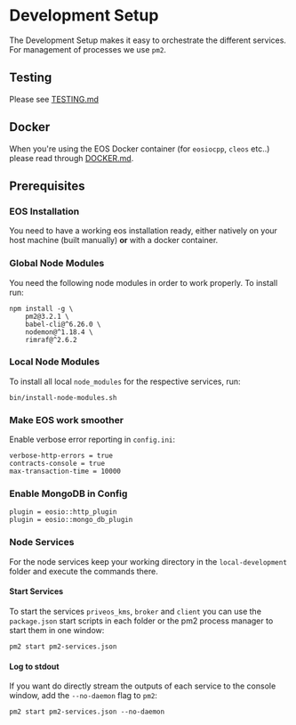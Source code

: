# Development Setup

The Development Setup makes it easy to orchestrate the different services. For management of processes we use `pm2`.

## Testing

Please see [TESTING.md](TESTING.md)

## Docker

When you're using the EOS Docker container (for `eosiocpp`, `cleos` etc..) please read through [DOCKER.md](DOCKER.md).

## Prerequisites

### EOS Installation

You need to have a working eos installation ready, either natively on your host machine (built manually) __or__ with a docker container.

### Global Node Modules

You need the following node modules in order to work properly. To install run:

```
npm install -g \
    pm2@3.2.1 \
    babel-cli@^6.26.0 \
    nodemon@^1.18.4 \
    rimraf@^2.6.2
```

### Local Node Modules

To install all local `node_modules` for the respective services, run:

```
bin/install-node-modules.sh
```

### Make EOS work smoother

Enable verbose error reporting in `config.ini`:

```
verbose-http-errors = true
contracts-console = true
max-transaction-time = 10000
```

### Enable MongoDB in Config

```
plugin = eosio::http_plugin
plugin = eosio::mongo_db_plugin
```

### Node Services

For the node services keep your working directory in the `local-development` folder and execute the commands there.

#### Start Services

To start the services `priveos_kms`, `broker` and `client` you can use the `package.json` start scripts in each folder or the pm2 process manager to start them in one window:

```
pm2 start pm2-services.json
```

#### Log to stdout

If you want do directly stream the outputs of each service to the console window, add the `--no-daemon` flag to `pm2`:

```
pm2 start pm2-services.json --no-daemon
```